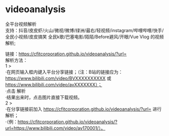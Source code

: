 # videoanalysis
全平台视频解析  
支持：抖音/皮皮虾/火山/微视/微博/绿洲/最右/轻视频/instagram/哔哩哔哩/快手/全民小视频/皮皮搞笑 全民k歌/巴塞电影/陌陌/Before避风/开眼/Vue Vlog 的视频解析;  
  
链接：https://cfitcorporation.github.io/videoanalysis/?url=  
解析方法：  
1 >  
·在网页输入框内键入平台分享链接；（注：B站的链接应为：https://www.bilibili.com/video/BVXXXXXXXXXX 或 https://www.bilibili.com/video/avXXXXXXX）；  
·点击 解析  
·结果出来时，点击图片直接下载视频。  
2 >  
·在分享链接前加入 https://cfitcorporation.github.io/videoanalysis/?url=  进行解析；  
·（例：https://cfitcorporation.github.io/videoanalysis/?url=https://www.bilibili.com/video/av170001/）。  
